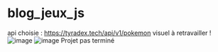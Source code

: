 # blog_jeux_js
api choisie : https://tyradex.tech/api/v1/pokemon
visuel à retravailler ! 
![image](https://github.com/VauquelinAurelie/blog_jeux_js/assets/152498922/453be869-0a00-4084-9ab7-bdcf36d01b69)
![image](https://github.com/VauquelinAurelie/blog_jeux_js/assets/152498922/afc735c0-5d59-4d8b-be3d-31b918428843)
Projet pas terminé

